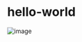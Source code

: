 # hello-world
![image](https://github.com/AKN18/hello-world/assets/64220153/611ed0c9-56f0-47f2-aefe-5b2589c546d0)
